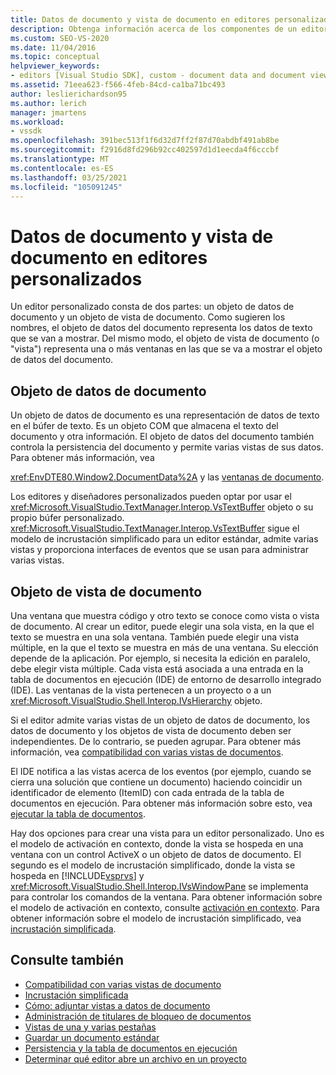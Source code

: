 ```yaml
---
title: Datos de documento y vista de documento en editores personalizados | Microsoft Docs
description: Obtenga información acerca de los componentes de un editor personalizado, que son el objeto de datos del documento y el objeto de vista del documento.
ms.custom: SEO-VS-2020
ms.date: 11/04/2016
ms.topic: conceptual
helpviewer_keywords:
- editors [Visual Studio SDK], custom - document data and document view
ms.assetid: 71eea623-f566-4feb-84cd-ca1ba71bc493
author: leslierichardson95
ms.author: lerich
manager: jmartens
ms.workload:
- vssdk
ms.openlocfilehash: 391bec513f1f6d32d7ff2f87d70abdbf491ab8be
ms.sourcegitcommit: f2916d8fd296b92cc402597d1d1eecda4f6cccbf
ms.translationtype: MT
ms.contentlocale: es-ES
ms.lasthandoff: 03/25/2021
ms.locfileid: "105091245"
---
```

# <a name="document-data-and-document-view-in-custom-editors"></a>Datos de documento y vista de documento en editores personalizados
Un editor personalizado consta de dos partes: un objeto de datos de documento y un objeto de vista de documento. Como sugieren los nombres, el objeto de datos del documento representa los datos de texto que se van a mostrar. Del mismo modo, el objeto de vista de documento (o "vista") representa una o más ventanas en las que se va a mostrar el objeto de datos del documento.

## <a name="document-data-object"></a>Objeto de datos de documento
 Un objeto de datos de documento es una representación de datos de texto en el búfer de texto. Es un objeto COM que almacena el texto del documento y otra información. El objeto de datos del documento también controla la persistencia del documento y permite varias vistas de sus datos. Para obtener más información, vea

 <xref:EnvDTE80.Window2.DocumentData%2A> y las [ventanas de documento](../extensibility/internals/document-windows.md).

 Los editores y diseñadores personalizados pueden optar por usar el <xref:Microsoft.VisualStudio.TextManager.Interop.VsTextBuffer> objeto o su propio búfer personalizado. <xref:Microsoft.VisualStudio.TextManager.Interop.VsTextBuffer> sigue el modelo de incrustación simplificado para un editor estándar, admite varias vistas y proporciona interfaces de eventos que se usan para administrar varias vistas.

## <a name="document-view-object"></a>Objeto de vista de documento
 Una ventana que muestra código y otro texto se conoce como vista o vista de documento. Al crear un editor, puede elegir una sola vista, en la que el texto se muestra en una sola ventana. También puede elegir una vista múltiple, en la que el texto se muestra en más de una ventana. Su elección depende de la aplicación. Por ejemplo, si necesita la edición en paralelo, debe elegir vista múltiple. Cada vista está asociada a una entrada en la tabla de documentos en ejecución (IDE) de entorno de desarrollo integrado (IDE). Las ventanas de la vista pertenecen a un proyecto o a un <xref:Microsoft.VisualStudio.Shell.Interop.IVsHierarchy> objeto.

 Si el editor admite varias vistas de un objeto de datos de documento, los datos de documento y los objetos de vista de documento deben ser independientes. De lo contrario, se pueden agrupar. Para obtener más información, vea [compatibilidad con varias vistas de documentos](../extensibility/supporting-multiple-document-views.md).

 El IDE notifica a las vistas acerca de los eventos (por ejemplo, cuando se cierra una solución que contiene un documento) haciendo coincidir un identificador de elemento (ItemID) con cada entrada de la tabla de documentos en ejecución. Para obtener más información sobre esto, vea [ejecutar la tabla de documentos](../extensibility/internals/running-document-table.md).

 Hay dos opciones para crear una vista para un editor personalizado. Uno es el modelo de activación en contexto, donde la vista se hospeda en una ventana con un control ActiveX o un objeto de datos de documento. El segundo es el modelo de incrustación simplificado, donde la vista se hospeda en [!INCLUDE[vsprvs](../code-quality/includes/vsprvs_md.md)] y <xref:Microsoft.VisualStudio.Shell.Interop.IVsWindowPane> se implementa para controlar los comandos de la ventana. Para obtener información sobre el modelo de activación en contexto, consulte [activación en contexto](/previous-versions/visualstudio/visual-studio-2015/misc/in-place-activation?preserve-view=true&view=vs-2015). Para obtener información sobre el modelo de incrustación simplificado, vea [incrustación simplificada](../extensibility/simplified-embedding.md).

## <a name="see-also"></a>Consulte también

- [Compatibilidad con varias vistas de documento](../extensibility/supporting-multiple-document-views.md)
- [Incrustación simplificada](../extensibility/simplified-embedding.md)
- [Cómo: adjuntar vistas a datos de documento](../extensibility/how-to-attach-views-to-document-data.md)
- [Administración de titulares de bloqueo de documentos](../extensibility/document-lock-holder-management.md)
- [Vistas de una y varias pestañas](../extensibility/single-and-multi-tab-views.md)
- [Guardar un documento estándar](../extensibility/internals/saving-a-standard-document.md)
- [Persistencia y la tabla de documentos en ejecución](../extensibility/internals/persistence-and-the-running-document-table.md)
- [Determinar qué editor abre un archivo en un proyecto](../extensibility/internals/determining-which-editor-opens-a-file-in-a-project.md)